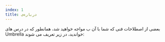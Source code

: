 ```yaml
---
index: 1
title: درباره‌ی
---
```

بعضی از اصطلاحات فنی که شما با آن ب مواجه خواهید شد، همانطور که در درس های Umbrella خواندید، در زیر تعریف می شوند: